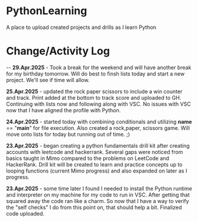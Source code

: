 # PythonLearning

A place to upload created projects and drills as I learn Python

# Change/Activity Log 

--
**29.Apr.2025** - Took a break for the weekend and will have another break for my birthday tomorrow.  Will do best to finsh lists today and start a new project. We'll see if time will allow.

**25.Apr.2025** - updated the rock paper scissors to include a win counter and track.  Print added at the bottom to track score and uploaded to GH. Continuing with lists now and following along with VSC.  No issues with VSC now that I have aligned the profile with Python.  

**24.Apr.2025** - started today with combining conditionals and utilizing __name__ == "__main__" for file execution. Also created a rock,paper, scissors game. Will move onto lists for today but running out of time. ;)

**23.Apr.2025** - began creating a python fundamentals drill kit after creating accounts with leetcode and hackerrank.  Several gaps were noticed from basics taught in Mimo compared to the problems on LeetCode and HackerRank. Drill kit will be created to learn and practice concepts up to looping functions (current Mimo progress) and also expanded on later as I progress.

**23.Apr.2025** - some time later I found I needed to install the Python runtime and interpreter on my machine for my code to run in VSC. After getting that squared away the code ran like a charm.  So now that I have a way to verify the "self checks" I do from this point on, that should help a bit.  Finalized code uploaded.
